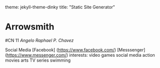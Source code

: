 theme: jekyll-theme-dinky
title: "Static Site Generator"

# Arrowsmith
#CN 11 *Angelo Raphael P. Chavez*

Social Media
[Facebook] (https://www.facebook.com/)
[Messsenger] (https://www.messenger.com/)
interests:
video games
social media
action movies
arts
TV series
swimming
